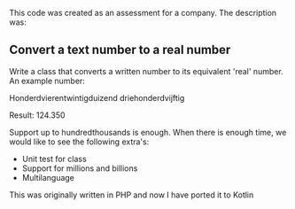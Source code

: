 This code was created as an assessment for a company. The description was:

Convert a text number to a real number
-----------------------
Write a class that converts a written number to its equivalent 'real' number. An example number:

Honderdvierentwintigduizend driehonderdvijftig

Result: 124.350

Support up to hundredthousands is enough. When there is enough time, we would like to see the following extra's:
* Unit test for class
* Support for millions and billions
* Multilanguage

This was originally written in PHP and now I have ported it to Kotlin
